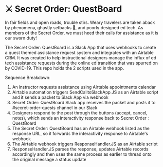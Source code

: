 # ⚔️ Secret Order: QuestBoard

In fair fields and open roads, trouble stirs. Weary travelers are taken aback by phenomena, ghastly setbacks :ghost:, and poorly designed ed tech. As members of the Secret Order, we must heed their calls for assistance as it is our sworn duty!

The Secret Order: QuestBoard is a Slack App that uses webhooks to create a quest themed assistance request system and integrates with an Airtable CRM. It was created to help instructional designers manage the influx of ed tech assistance requests during the online ed transition that was spurred on by COVID-19. This repo holds the 2 scripts used in the app.

Sequence Breakdown:
1. An instructor requests assistance using Airtable appointments calendar
2. Airtable automation triggers SendCalltoSlackApp.JS as an Airtable script and it sends a packet to Slack App via webhook
3. Secret Order: QuestBoard Slack app receives the packet and posts it to #secret-order-quests channel in our Slack
4. Designers respond to the post through the buttons (accept, cancel, notes), which sends an interactivity response back to Secret Order : QuestBoard
5. The Secret Order: QuestBoard has an Airtable webhook listed as the response URL, so it forwards the interactivity response to Airtable's webhook
6. The Airtable webhook triggers ResponseHandler.JS as an Airtable script
7. ResponseHandler.JS parses the response, updates Airtable records accordingly and then uses the same process as earlier to thread onto the original message a status update




